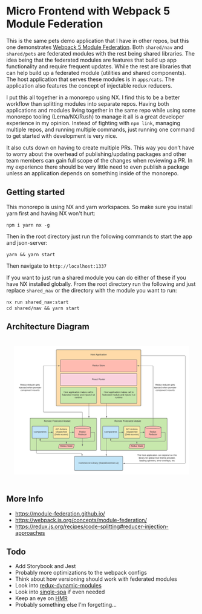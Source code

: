 # Micro Frontend with Webpack 5 Module Federation

This is the same pets demo application that I have in other repos, but this one demonstrates [Webpack 5 Module Federation](https://webpack.js.org/concepts/module-federation/). Both `shared/nav` and `shared/pets` are federated modules with the rest being shared libraries. The idea being that the federated modules are features that build up app functionality and require frequent updates. While the rest are libraries that can help build up a federated module (utilities and shared components). The host application that serves these modules is in `apps/cats`. The application also features the concept of injectable redux reducers.

I put this all together in a monorepo using NX. I find this to be a better workflow than splitting modules into separate repos. Having both applications and modules living together in the same repo while using some monorepo tooling (Lerna/NX/Rush) to manage it all is a great developer experience in my opinion. Instead of fighting with `npm link`, managing multiple repos, and running multiple commands, just running one command to get started with development is very nice.

It also cuts down on having to create multiple PRs. This way you don’t have to worry about the overhead of publishing/updating packages and other team members can gain full scope of the changes when reviewing a PR. In my experience there should be very little need to even publish a package unless an application depends on something inside of the monorepo.

## Getting started

This monorepo is using NX and yarn workspaces. So make sure you install yarn first and having NX won't hurt:

```
npm i yarn nx -g
```

Then in the root directory just run the following commands to start the app and json-server:

```
yarn && yarn start
```

Then navigate to `http://localhost:1337`

If you want to just run a shared module you can do either of these if you have NX installed globally. From the root directory run the following and just replace `shared_nav` or the directory with the module you want to run:

```
nx run shared_nav:start
cd shared/nav && yarn start
```

## Architecture Diagram

<div align="center" style="padding: 20px">
    <img alt="Architecture Diagram" src="./assets/architecture.png">
</div>

## More Info

- https://module-federation.github.io/
- https://webpack.js.org/concepts/module-federation/
- https://redux.js.org/recipes/code-splitting#reducer-injection-approaches

## Todo

- Add Storybook and Jest
- Probably more optimizations to the webpack configs
- Think about how versioning should work with federated modules
- Look into [redux-dynamic-modules](https://github.com/Microsoft/redux-dynamic-modules)
- Look into [single-spa](https://single-spa.js.org/) if even needed
- Keep an eye on [HMR](https://github.com/pmmmwh/react-refresh-webpack-plugin/issues/126)
- Probably something else I'm forgetting...
